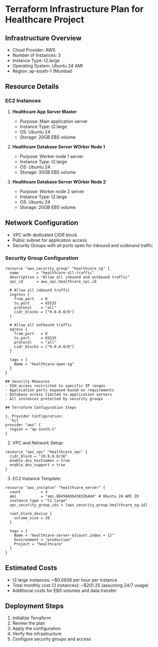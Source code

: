 # Terraform Infrastructure Plan for Healthcare Project

## Infrastructure Overview
- Cloud Provider: AWS
- Number of Instances: 3
- Instance Type: t2.large
- Operating System: Ubuntu 24 AMI
- Region: ap-south-1 (Mumbai)

## Resource Details

### EC2 Instances
1. **Healthcare App Server Master**
   - Purpose: Main application server
   - Instance Type: t2.large
   - OS: Ubuntu 24
   - Storage: 20GB EBS volume

2. **Healthcare Database Server WOrker Node 1**
   - Purpose: Worker node 1 server
   - Instance Type: t2.large
   - OS: Ubuntu 24
   - Storage: 30GB EBS volume

3. **Healthcare Database Server WOrker Node 2**
   - Purpose: Worker node 2 server
   - Instance Type: t2.large
   - OS: Ubuntu 24
   - Storage: 20GB EBS volume

## Network Configuration
- VPC with dedicated CIDR block
- Public subnet for application access
- Security Groups with all ports open for inbound and outbound traffic

### Security Group Configuration
```hcl
resource "aws_security_group" "healthcare_sg" {
  name        = "healthcare-all-traffic"
  description = "Allow all inbound and outbound traffic"
  vpc_id      = aws_vpc.healthcare_vpc.id

  # Allow all inbound traffic
  ingress {
    from_port   = 0
    to_port     = 65535
    protocol    = "all"
    cidr_blocks = ["0.0.0.0/0"]
  }

  # Allow all outbound traffic
  egress {
    from_port   = 0
    to_port     = 65535
    protocol    = "all"
    cidr_blocks = ["0.0.0.0/0"]
  }

  tags = {
    Name = "healthcare-open-sg"
  }
}

## Security Measures
- SSH access restricted to specific IP ranges
- Application ports exposed based on requirements
- Database access limited to application servers
- All instances protected by security groups

## Terraform Configuration Steps

1. Provider Configuration:
```hcl
provider "aws" {
  region = "ap-south-1"
}
```

2. VPC and Network Setup:
```hcl
resource "aws_vpc" "healthcare_vpc" {
  cidr_block = "10.0.0.0/16"
  enable_dns_hostnames = true
  enable_dns_support = true
}
```

3. EC2 Instance Template:
```hcl
resource "aws_instance" "healthcare_server" {
  count         = 3
  ami           = "ami-084568db4383264d4" # Ubuntu 24 AMI ID
  instance_type = "t2.large"
  vpc_security_group_ids = [aws_security_group.healthcare_sg.id]
  
  root_block_device {
    volume_size = 20
  }
  
  tags = {
    Name = "healthcare-server-${count.index + 1}"
    Environment = "production"
    Project = "healthcare"
  }
}
```

## Estimated Costs
- t2.large instances: ~$0.0928 per hour per instance
- Total monthly cost (3 instances): ~$201.25 (assuming 24/7 usage)
- Additional costs for EBS volumes and data transfer

## Deployment Steps
1. Initialize Terraform
2. Review the plan
3. Apply the configuration
4. Verify the infrastructure
5. Configure security groups and access

